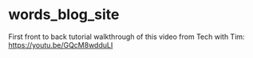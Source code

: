 # words_blog_site
First front to back tutorial walkthrough of this video from Tech with Tim: https://youtu.be/GQcM8wdduLI
